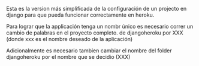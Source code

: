 Esta es la version más simplificada de la configuración de un projecto en django para que pueda funcionar
correctamente en heroku.

Para lograr que la applicación tenga un nombr único es necesario correr un cambio de palabras en el proyecto completo.
de djangoheroku por XXX (donde xxx es el nombre deseado de la aplicación)

Adicionalmente es necesario tambien cambiar el nombre del folder djangoheroku por el nombre que se decidio (XXX)
